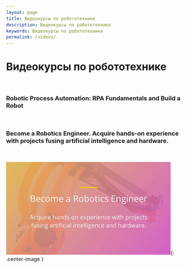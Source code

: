 ```yaml
---
layout: page
title: Видеокурсы по робототехнике
description: Видеокурсы по робототехнике
keywords: Видеокурсы по робототехнике
permalink: /videos/
---
```


# Видеокурсы по робототехнике

<br/>

### Robotic Process Automation: RPA Fundamentals and Build a Robot

<br/>

### Become a Robotics Engineer. Acquire hands-on experience with projects fusing artificial intelligence and hardware.

<br/>

![Robotics Software Engineer](/img/robotics-software-engineer-nanodegree.jpg 'Robotics Software Engineer'){: .center-image }
